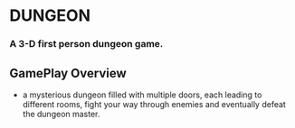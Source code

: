 # DUNGEON
###
### A 3-D first person dungeon game.
## GamePlay Overview
- a mysterious dungeon filled with multiple doors, each leading to different rooms, fight your way through enemies and eventually defeat the dungeon master.
